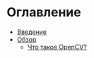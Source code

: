 # Оглавление

* [Введение](README.md)
* [Обзор](Chapter1/Overview.md)
   * [Что такое OpenCV?](Chapter1/WhatIsOpenCV.md)

